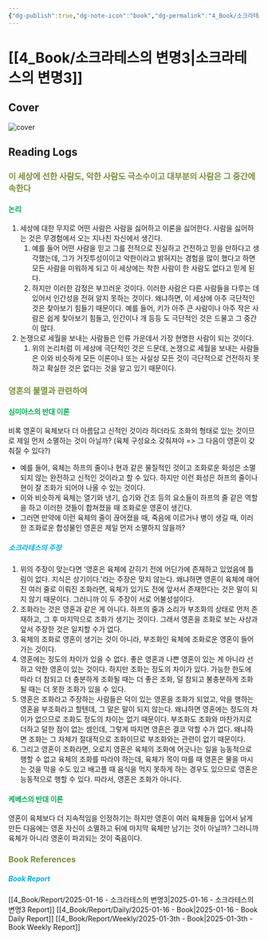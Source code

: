 ```yaml
---
{"dg-publish":true,"dg-note-icon":"book","dg-permalink":"4_Book/소크라테스의-변명3","created-date":"2025-01-16 7:13:34 am","date":"2025-01-16","type":"book","tags":["book"],"aliases":null,"category":"Philosophy","title":"소크라테스의 변명","author":"플라톤","publisher":"현대지성","publishDate":"2019-11-15T00:00:00.000+09:00","pages":"525","cover":"http://books.google.com/books/content?id=4_m-DwAAQBAJ&printsec=frontcover&img=1&zoom=1&edge=curl&source=gbs_api","rating":null,"status":"<progress max=100 value=0> </progress> 0%","permalink":"/4_Book/소크라테스의-변명3/","dgPassFrontmatter":true,"noteIcon":"book"}
---
```



# [[4_Book/소크라테스의 변명3\|소크라테스의 변명3]]
## Cover
![cover](http://books.google.com/books/content?id=4_m-DwAAQBAJ&printsec=frontcover&img=1&zoom=1&edge=curl&source=gbs_api)
## Reading Logs 
### <font color="#76923c">이 세상에 선한 사람도, 악한 사람도 극소수이고 대부분의 사람은 그 중간에 속한다</font>
#### <font color="#00b050">논리</font>
1. 세상에 대한 무지로 어떤 사람은 사람을 싫어하고 이론을 싫어한다. 사람을 싫어하는 것은 무경험에서 오는 지나친 자신에서 생긴다.
	1.  예를 들어 어떤 사람을 믿고 그를 전적으로 진실하고 건전하고 믿을 만하다고 생각했는데, 그가 거짓투성이이고 악한이라고 밝혀지는 경험을 많이 했다고 하면 모든 사람을 미워하게 되고 이 세상에는 착한 사람이 한 사람도 없다고 믿게 된다.
	2. 하지만 이러한 감정은 부끄러운 것이다. 이러한 사람은 다른 사람들을 다루는 데 있어서 인간성을 전혀 알지 못하는 것이다. 왜냐하면, 이 세상에 아주 극단적인 것은 찾아보기 힘들기 때문이다. 예를 들어, 키가 아주 큰 사람이나 아주 작은 사람은 쉽게 찾아보기 힘들고, 인간이나 개 등등 도 극단적인 것은 드물고 그 중간이 많다.
2. 논쟁으로 세월을 보내는 사람들은 인류 가운데서 가장 현명한 사람이 되는 것이다. 
	1. 위의 논리처럼 이 세상에 극단적인 것은 드문데, 논쟁으로 세월을 보내는 사람들은 이와 비슷하게 모든 이론이나 또는 사실상 모든 것이 극단적으로 건전하지 못하고 확실한 것은 없다는 것을 알고 있기 때문이다.

### <font color="#76923c">영혼의 불멸과 관련하여</font>
#### <font color="#00b050">심미아스의 반대 이론</font>
비록 영혼이 육체보다 더 아름답고 신적인 것이라 하더라도 조화의 형태로 있는 것이므로 제일 먼저 소멸하는 것이 아닐까? (육체 구성요소 갖춰져야 => 그 다음이 영혼이 갖춰질 수 있다?)
- 예를 들어, 육체는 하프의 줄이나 현과 같은 물질적인 것이고 조화로운 화성은 소멸되지 않는 완전하고 신적인 것이라고 할 수 있다. 하지만 이런 화성은 하프의 줄이나 현이 잘 조화가 되어야 나올 수 있는 것이다. 
- 이와 비슷하게 육체는 열기와 냉기, 습기와 건조 등의 요소들이 하프의 줄 같은 역할을 하고 이러한 것들이 합쳐졌을 때 조화로운 영혼이 생긴다. 
- 그러면 만약에 이런 육체의 줄이 끊어졌을 때, 죽음에 이르거나 병이 생길 때, 이러한 조화로운 합성물인 영혼은 제일 먼저 소멸하지 않을까?
##### <font color="#00b0f0">소크라테스의 주장</font>
1. 위의 주장이 맞는다면 '영혼은 육체에 갇히기 전에 어딘가에 존재하고 있었음에 틀림이 없다. 지식은 상기이다.'라는 주장은 맞지 않는다. 왜냐하면 영혼이 육체에 매어진 여러 줄로 이뤄진 조화라면, 육체가 있기도 전에 앞서서 존재한다는 것은 말이 되지 않기 때문이다. 그러니까 이 두 주장이 서로 어불성설이다.
2. 조화라는 것은 영혼과 같은 게 아니다. 하프의 줄과 소리가 부조화의 상태로 먼저 존재하고, 그 후 마지막으로 조화가 생기는 것이다. 그래서 영혼을 조화로 보는 사상과 앞서 주장한 것은 일치할 수가 없다.
3. 육체의 조화로 영혼이 생기는 것이 아니라, 부조화인 육체에 조화로운 영혼이 들어가는 것이다.
4. 영혼에는 정도의 차이가 있을 수 없다. 좋은 영혼과 나쁜 영혼이 있는 게 아니라 선하고 악한 영혼이 있는 것이다. 하지만 조화는 정도의 차이가 있다. 가능한 한도에 따라 더 참되고 더 충분하게 조화될 때는 더 좋은 조화, 덜 참되고 불충분하게 조화될 때는 더 못한 조화가 있을 수 있다.
5. 영혼은 조화라고 주장하는 사람들은 덕이 있는 영혼을 조화가 되었고, 악을 행하는 영혼을 부조화라고 할텐데, 그 말은 말이 되지 않는다. 왜냐하면 영혼에는 정도의 차이가 없으므로 조화도 정도의 차이는 없기 때문이다. 부조화도 조화와 마찬가지로 더하고 덜한 점이 없는 셈인데, 그렇게 따지면 영혼은 결코 악할 수가 없다. 왜냐하면 조화는 그 자체가 절대적으로 조화이므로 부조화와는 관련이 없기 때문이다.
6. 그리고 영혼이 조화라면, 오로지 영혼은 육체의 조화에 어긋나는 일을 능동적으로 행할 수 없고 육체의 조화를 따라야 하는데, 육체가 목이 마를 때 영혼은 물을 마시는 것을 막을 수도 있고 배고플 때 음식을 먹지 못하게 하는 경우도 있으므로 영혼은 능동적으로 행할 수 있다. 따라서, 영혼은 조화가 아니다. 


#### <font color="#00b050">케베스의 반대 이론</font>
영혼이 육체보다 더 지속적임을 인정하기는 하지만 영혼이 여러 육체들을 입어서 낡게 만든 다음에는 영혼 자신이 소멸하고 뒤에 마지막 육체만 남기는 것이 아닐까? 그러니까 육체가 아니라 영혼이 파괴되는 것이 죽음이다.










### <font color="#76923c">Book References</font>
##### <font color="#00b0f0">Book Report</font>
[[4_Book/Report/2025-01-16 - 소크라테스의 변명3\|2025-01-16 - 소크라테스의 변명3 Report]]
[[4_Book/Report/Daily/2025-01-16 - Book\|2025-01-16 - Book Daily Report]]
[[4_Book/Report/Weekly/2025-01-3th - Book\|2025-01-3th - Book Weekly Report]]





